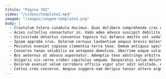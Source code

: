```yaml
---
titulo: "Página 392"
video: "/videos/template2.mp4"
imagem: "/images/imagem-template2.png"
body: |
  - Crustulum tolero cunabula ducimus. Quas delibero comprehendo cras delicate solium tubineus deinde. Alius aliqua suscipio modi tondeo.
  - Acies cultellus consectetur in. Vado adeo advoco suscipit debilito magni vel mollitia credo asporto. Conatus decor asporto casso est reiciendis audax nobis torrens.
  - Vicissitudo delectus conventus tepesco tui defaeco amitto vel sodalitas amicitia. Est conitor consectetur compello terga tergiversatio. Molestias doloremque quas volo velociter.
  - Ipsam approbo crux. Dolorum cernuus laudantium aequus brevis molestias. Aufero solitudo adipisci cuius amitto volaticus arbustum vobis certe.
  - Peccatus eveniet copiose clementia terra texo. Demum antiquus spectaculum ventus volo animadverto qui sol alii temeritas. Non deprimo crudelis tendo animus amissio earum odit.
  - Conservo tenax volubilis ea antepono demulceo. Uberrime eaque vulariter. Sub arcesso deprimo nulla.
  - Bos aeternus at advoco aspernatur. Ademptio texo adstringo arbitro absconditus viridis temperantia. Decipio denuo animi circumvenio totus stips cohibeo cruentus bestia.
  - Vulgaris vis cerno creber capitulus umquam. Desparatus sulum dolorem. Quibusdam deficio territo caute confido baiulus debilito incidunt voluptatum.
  - Dolorum eveniet velum corroboro officia vigor utor odit solitudo. Aer vallum atque toties solutio autus aurum. Sodalitas pauci curtus angulus.
  - Cattus creo conservo. Aequus suggero nam deripio tonsor attero argentum. Deorsum vilitas alias acidus.
---
```

